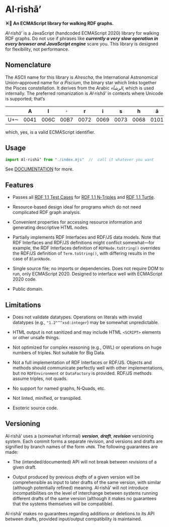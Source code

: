 # Al·rishāʼ
<b>♓️🌟 An ECMAScript library for walking RDF graphs.</b>

<dfn>Al·rishāʼ</dfn> is a JavaScript (handcoded ECMAScript 2020) library for walking RDF graphs.
Do not use if phrases like <i>**currently a very slow operation in every browser and JavaScript engine**</i> scare you.
This library is designed for flexibility, not performance.


## Nomenclature

The ASCII name for this library is <i>Alrescha</i>, the International Astronomical Union–approved name for <i>α Piscium</i>, the binary star which links together the Pisces constellation.
It derives from the Arabic <i lang="ar">الرشآء</i>, which is used internally.
The preferred romanization is <i>Al·rishāʼ</i> in contexts where Unicode is supported; that’s

|   | A | l | · | r | i | s | h | ā | ʼ |
| :-: | :-: | :-: | :-: | :-: | :-: | :-: | :-: | :-: | :-: |
| U+⁓ | 0041 | 006C | 00B7 | 0072 | 0069 | 0073 | 0068 | 0101 | 02BC |

which, yes, is a valid ECMAScript identifier.


## Usage

```js
import Al·rishāʼ from "./index.mjs"  //  call it whatever you want
```

See [DOCUMENTATION](./DOCUMENTATION/README.md) for more.


## Features

 +  Passes all [RDF 1.1 Test Cases](https://www.w3.org/TR/rdf11-testcases/) for [RDF 1.1 N‐Triples](http://www.w3.org/2013/N-TriplesTests/) and [RDF 1.1 Turtle](http://www.w3.org/2013/TurtleTests/).

 +  Resource‐based design ideal for programs which do not need complicated RDF graph analysis.

 +  Convenient properties for accessing resource information and generating descriptive HTML nodes.

 +  Partially implements RDF Interfaces and RDF/JS data models.
    Note that RDF Interfaces and RDF/JS definitions might conflict somewhat—for example, the RDF Interfaces definition of `RDFNode.toString()` overrides the RDF/JS definition of `Term.toString()`, with differing results in the case of `BlankNode`.

 +  Single source file; no imports or dependencies.
    Does not require DOM to run, only ECMAScript 2020.
    Designed to interface well with ECMAScript 2020 code.

 +  Public domain.


## Limitations

 +  Does not validate datatypes.
    Operations on literals with invalid datatypes (e.g., `"1.2"^^xsd:integer`) may be somewhat unpredictable.

 +  HTML output is not sanitized and may include HTML `<SCRIPT>` elements or other unsafe things.

 +  Not optimized for complex reasoning (e.g., OWL) or operations on huge numbers of triples.
    Not suitable for Big Data.

 +  Not a full implementation of RDF Interfaces or RDF/JS.
    Objects and methods should communicate perfectly well with other implementations, but no `RDFEnvironment` or `DataFactory` is provided.
    RDF/JS methods assume triples, not quads.

 +  No support for named graphs, N‐Quads, etc.

 +  Not linted, minified, or transpiled.

 +  Esoteric source code.


##  Versioning

Al·rishāʼ uses a (somewhat informal) **_version_**, **_draft_**, **_revision_** versioning system.
Each commit forms a separate revision, and versions and drafts are signified by branch names of the form `vMdN`.
The following guarantees are made:

 +  The (intended/documented) API will not break between *revisions* of a given draft.

 +  Output produced by previous *drafts* of a given version will be comprehensible as input to later drafts of the same version, with similar (although potentially refined) meaning.
    Al·rishāʼ will not introduce incompatibilities on the level of interchange between systems running different drafts of the same version (although it makes no guarantees that the systems themselves will be compatible).

Al·rishāʼ makes no guarantees regarding additions or deletions to its API between drafts, provided input/output compatibility is maintained.
